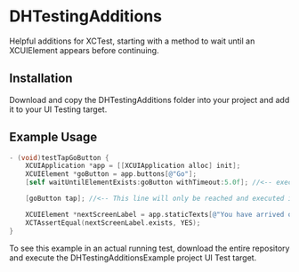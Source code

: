 # DHTestingAdditions
Helpful additions for XCTest, starting with a method to wait until an XCUIElement appears before continuing.

## Installation
Download and copy the DHTestingAdditions folder into your project and add it to your UI Testing target.

## Example Usage

```objective-c
- (void)testTapGoButton {  
	XCUIApplication *app = [[XCUIApplication alloc] init];
	XCUIElement *goButton = app.buttons[@"Go"];
	[self waitUntilElementExists:goButton withTimeout:5.0f]; //<-- execution will not continue past this line until the element exists, or the timeout expires (which will cause the test to fail)

	[goButton tap]; //<-- This line will only be reached and executed if the -waitUntilElementExists:withTimeout: method on the line above succeeds

	XCUIElement *nextScreenLabel = app.staticTexts[@"You have arrived on the next screen!"];
	XCTAssertEqual(nextScreenLabel.exists, YES);
}
```
To see this example in an actual running test, download the entire repository and execute the DHTestingAdditionsExample project UI Test target.
